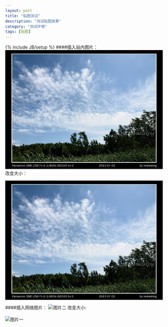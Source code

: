 ```yaml
---
layout: post
title: "贴图测试"
description: "测试贴图效果"
category: "测试环境"
tags: [贴图]
---
```

{% include JB/setup %}
####插入站内图片：
![图片一](assets/pics/s_800_P1000565.jpg)
改变大小：
<div class="misc">
<img src="assets/pics/s_800_P1000565.jpg" alt="图片一" title="图片测试一" width="640" align="middle" />
</div>

####插入网络图片：
![图片二](http://i1296.photobucket.com/albums/ag3/realasking/s_800_P1000569_zps193c2aa8.jpg)
改变大小:
<div class="misc">
<img src="http://i1296.photobucket.com/albums/ag3/realasking/s_800_P1000569_zps193c2aa8.jpg" alt="图片一" title="图片测试一" width="640" align="middle" />
</div>


